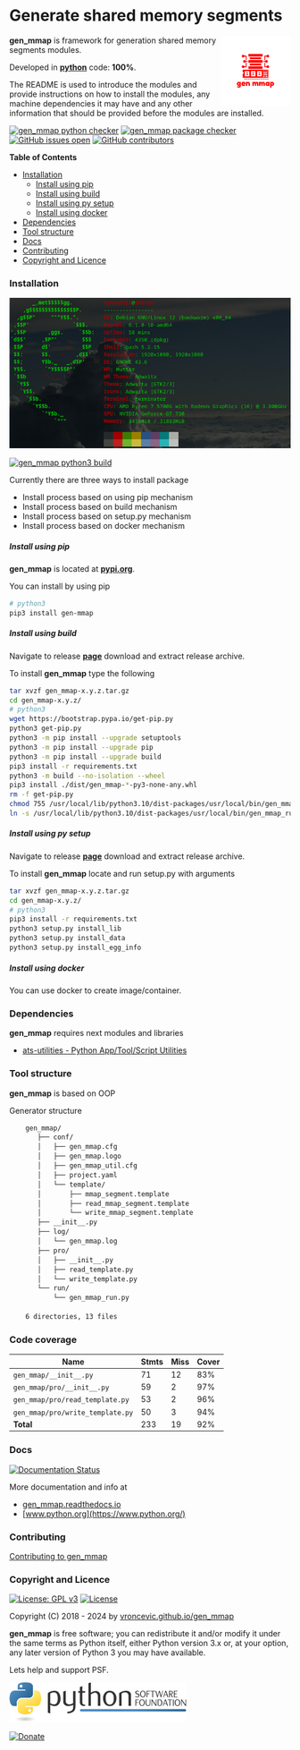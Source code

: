 # Generate shared memory segments

<img align="right" src="https://raw.githubusercontent.com/vroncevic/gen_mmap/dev/docs/gen_mmap_logo.png" width="25%">

**gen_mmap** is framework for generation shared memory segments modules.

Developed in **[python](https://www.python.org/)** code: **100%**.

The README is used to introduce the modules and provide instructions on
how to install the modules, any machine dependencies it may have and any
other information that should be provided before the modules are installed.

[![gen_mmap python checker](https://github.com/vroncevic/gen_mmap/actions/workflows/gen_mmap_python_checker.yml/badge.svg)](https://github.com/vroncevic/gen_mmap/actions/workflows/gen_mmap_python_checker.yml) [![gen_mmap package checker](https://github.com/vroncevic/gen_mmap/actions/workflows/gen_mmap_package_checker.yml/badge.svg)](https://github.com/vroncevic/gen_mmap/actions/workflows/gen_mmap_package.yml) [![GitHub issues open](https://img.shields.io/github/issues/vroncevic/gen_mmap.svg)](https://github.com/vroncevic/gen_mmap/issues) [![GitHub contributors](https://img.shields.io/github/contributors/vroncevic/gen_mmap.svg)](https://github.com/vroncevic/gen_mmap/graphs/contributors)

<!-- START doctoc generated TOC please keep comment here to allow auto update -->
<!-- DON'T EDIT THIS SECTION, INSTEAD RE-RUN doctoc TO UPDATE -->
**Table of Contents**

- [Installation](#installation)
    - [Install using pip](#install-using-pip)
    - [Install using build](#install-using-build)
    - [Install using py setup](#install-using-py-setup)
    - [Install using docker](#install-using-docker)
- [Dependencies](#dependencies)
- [Tool structure](#tool-structure)
- [Docs](#docs)
- [Contributing](#contributing)
- [Copyright and Licence](#copyright-and-licence)

<!-- END doctoc generated TOC please keep comment here to allow auto update -->

### Installation

![debian linux os](https://raw.githubusercontent.com/vroncevic/gen_mmap/dev/docs/debtux.png)

[![gen_mmap python3 build](https://github.com/vroncevic/gen_mmap/actions/workflows/gen_mmap_python3_build.yml/badge.svg)](https://github.com/vroncevic/gen_mmap/actions/workflows/gen_mmap_python3_build.yml)

Currently there are three ways to install package
* Install process based on using pip mechanism
* Install process based on build mechanism
* Install process based on setup.py mechanism
* Install process based on docker mechanism

##### Install using pip

**gen_mmap** is located at **[pypi.org](https://pypi.org/project/gen-mmap/)**.

You can install by using pip

```bash
# python3
pip3 install gen-mmap
```

##### Install using build

Navigate to release **[page](https://github.com/vroncevic/gen_mmap/releases/)** download and extract release archive.

To install **gen_mmap** type the following

```bash
tar xvzf gen_mmap-x.y.z.tar.gz
cd gen_mmap-x.y.z/
# python3
wget https://bootstrap.pypa.io/get-pip.py
python3 get-pip.py 
python3 -m pip install --upgrade setuptools
python3 -m pip install --upgrade pip
python3 -m pip install --upgrade build
pip3 install -r requirements.txt
python3 -m build --no-isolation --wheel
pip3 install ./dist/gen_mmap-*-py3-none-any.whl
rm -f get-pip.py
chmod 755 /usr/local/lib/python3.10/dist-packages/usr/local/bin/gen_mmap_run.py
ln -s /usr/local/lib/python3.10/dist-packages/usr/local/bin/gen_mmap_run.py /usr/local/bin/gen_mmap_run.py
```

##### Install using py setup

Navigate to release **[page](https://github.com/vroncevic/gen_mmap/releases/)** download and extract release archive.

To install **gen_mmap** locate and run setup.py with arguments

```bash
tar xvzf gen_mmap-x.y.z.tar.gz
cd gen_mmap-x.y.z/
# python3
pip3 install -r requirements.txt
python3 setup.py install_lib
python3 setup.py install_data
python3 setup.py install_egg_info
```

##### Install using docker

You can use docker to create image/container.

### Dependencies

**gen_mmap** requires next modules and libraries

* [ats-utilities - Python App/Tool/Script Utilities](https://vroncevic.github.io/ats_utilities)

### Tool structure

**gen_mmap** is based on OOP

Generator structure

```bash
    gen_mmap/
       ├── conf/
       │   ├── gen_mmap.cfg
       │   ├── gen_mmap.logo
       │   ├── gen_mmap_util.cfg
       │   ├── project.yaml
       │   └── template/
       │       ├── mmap_segment.template
       │       ├── read_mmap_segment.template
       │       └── write_mmap_segment.template
       ├── __init__.py
       ├── log/
       │   └── gen_mmap.log
       ├── pro/
       │   ├── __init__.py
       │   ├── read_template.py
       │   └── write_template.py
       └── run/
           └── gen_mmap_run.py
    
    6 directories, 13 files
```

### Code coverage

| Name | Stmts | Miss | Cover |
|------|-------|------|-------|
| `gen_mmap/__init__.py` | 71 | 12 | 83% |
| `gen_mmap/pro/__init__.py` | 59 | 2 | 97% |
| `gen_mmap/pro/read_template.py` | 53 | 2 | 96% |
| `gen_mmap/pro/write_template.py` | 50 | 3 | 94% |
| **Total** | 233 | 19 | 92% |

### Docs

[![Documentation Status](https://readthedocs.org/projects/gen_mmap/badge/?version=latest)](https://gen-mmap.readthedocs.io/projects/gen_mmap/en/latest/?badge=latest)

More documentation and info at
* [gen_mmap.readthedocs.io](https://gen-mmap.readthedocs.io/en/latest/)
* [www.python.org](https://www.python.org/)

### Contributing

[Contributing to gen_mmap](CONTRIBUTING.md)

### Copyright and Licence

[![License: GPL v3](https://img.shields.io/badge/License-GPLv3-blue.svg)](https://www.gnu.org/licenses/gpl-3.0) [![License](https://img.shields.io/badge/License-Apache%202.0-blue.svg)](https://opensource.org/licenses/Apache-2.0)

Copyright (C) 2018 - 2024 by [vroncevic.github.io/gen_mmap](https://vroncevic.github.io/gen_mmap)

**gen_mmap** is free software; you can redistribute it and/or modify
it under the same terms as Python itself, either Python version 3.x or,
at your option, any later version of Python 3 you may have available.

Lets help and support PSF.

[![Python Software Foundation](https://raw.githubusercontent.com/vroncevic/gen_mmap/dev/docs/psf-logo-alpha.png)](https://www.python.org/psf/)

[![Donate](https://www.paypalobjects.com/en_US/i/btn/btn_donateCC_LG.gif)](https://www.python.org/psf/donations/)
